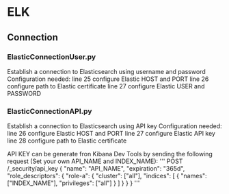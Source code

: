 # ELK

## Connection
### ElasticConnectionUser.py
Establish a connection to Elasticsearch using username and password
Configuration needed:
    line 25 configure Elastic HOST and PORT
    line 26 configure path to Elastic certificate
    line 27 configure Elastic USER and PASSWORD

### ElasticConnectionAPI.py
Establish a connection to Elasticsearch using API key
    Configuration needed:
        line 26 configure Elastic HOST and PORT
        line 27 configure Elastic API key
        line 28 configure path to Elastic certificate

API KEY can be generate fron Kibana Dev Tools by sending the following request (Set your own API_NAME and INDEX_NAME):
'''
POST /_security/api_key
{
"name": "API_NAME",
"expiration": "365d",   
"role_descriptors": { 
    "role-a": {
    "cluster": ["all"],
    "indices": [
        {
        "names": ["INDEX_NAME"],
        "privileges": ["all"]
        }
    ]
    }
}
}
'''
